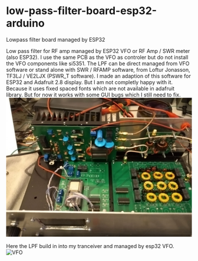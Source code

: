 # low-pass-filter-board-esp32-arduino
Lowpass filter board managed by ESP32

Low pass filter for RF amp managed by ESP32 VFO or RF Amp / SWR meter (also ESP32).
I use the same PCB as the VFO as controler but do not install the VFO components like si5351. The LPF can be direct managed from VFO software or stand alone with SWR / RFAMP software, from Loftur Jonasson, TF3LJ / VE2LJX (PSWR_T software). I made an adaption of this software for ESP32 and Adafruit 2.8 display. But I am not completly happy with it. Because it uses fixed spaced fonts which are not available in adafruit library. But for now it works with some GUI bugs which I still need to fix.
![VFO](https://github.com/paulh002/low-pass-filter-board-esp32-arduino/blob/master/lpf1.jpg)

Here the LPF build in into my tranceiver and managed by esp32 VFO.
![VFO](https://github.com/paulh002/VFO-ESP32-Si5351/blob/ESP32-VFO-with-2-Si5351/IMG_20200902_211710.jpg)
